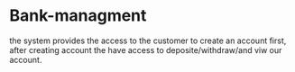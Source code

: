# Bank-managment

the system provides the access to the customer to create an account first, after creating account the have access to deposite/withdraw/and viw our account.
